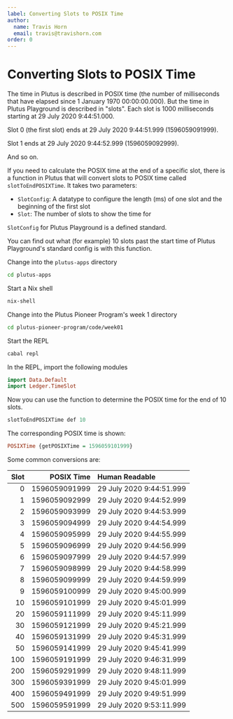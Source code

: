 ```yaml
---
label: Converting Slots to POSIX Time
author:
  name: Travis Horn
  email: travis@travishorn.com
order: 0
---
```


# Converting Slots to POSIX Time

The time in Plutus is described in POSIX time (the number of milliseconds that
have elapsed since 1 January 1970 00:00:00.000). But the time in Plutus
Playground is described in "slots". Each slot is 1000 milliseconds starting at
29 July 2020 9:44:51.000.

Slot 0 (the first slot) ends at 29 July 2020 9:44:51.999 (1596059091999).

Slot 1 ends at 29 July 2020 9:44:52.999 (1596059092999).

And so on.

If you need to calculate the POSIX time at the end of a specific slot, there is
a function in Plutus that will convert slots to POSIX time called
`slotToEndPOSIXTime`. It takes two parameters:

- `SlotConfig`: A datatype to configure the length (ms) of one slot and the
  beginning of the first slot
- `Slot`: The number of slots to show the time for

`SlotConfig` for Plutus Playground is a defined standard.

You can find out what (for example) 10 slots past the start time of Plutus
Playground's standard config is with this function.

Change into the `plutus-apps` directory

```bash
cd plutus-apps
```

Start a Nix shell

```bash
nix-shell
```

Change into the Plutus Pioneer Program's week 1 directory

```bash
cd plutus-pioneer-program/code/week01
```

Start the REPL

```bash
cabal repl
```

In the REPL, import the following modules

```haskell
import Data.Default
import Ledger.TimeSlot
```

Now you can use the function to determine the POSIX time for the end of 10
slots.

```haskell
slotToEndPOSIXTime def 10
```

The corresponding POSIX time is shown:

```haskell
POSIXTime {getPOSIXTime = 1596059101999}
```

Some common conversions are:

| Slot |    POSIX Time | Human Readable           |
|-----:|--------------:|:-------------------------|
|    0 | 1596059091999 | 29 July 2020 9:44:51.999 |
|    1 | 1596059092999 | 29 July 2020 9:44:52.999 |
|    2 | 1596059093999 | 29 July 2020 9:44:53.999 |
|    3 | 1596059094999 | 29 July 2020 9:44:54.999 |
|    4 | 1596059095999 | 29 July 2020 9:44:55.999 |
|    5 | 1596059096999 | 29 July 2020 9:44:56.999 |
|    6 | 1596059097999 | 29 July 2020 9:44:57.999 |
|    7 | 1596059098999 | 29 July 2020 9:44:58.999 |
|    8 | 1596059099999 | 29 July 2020 9:44:59.999 |
|    9 | 1596059100999 | 29 July 2020 9:45:00.999 |
|   10 | 1596059101999 | 29 July 2020 9:45:01.999 |
|   20 | 1596059111999 | 29 July 2020 9:45:11.999 |
|   30 | 1596059121999 | 29 July 2020 9:45:21.999 |
|   40 | 1596059131999 | 29 July 2020 9:45:31.999 |
|   50 | 1596059141999 | 29 July 2020 9:45:41.999 |
|  100 | 1596059191999 | 29 July 2020 9:46:31.999 |
|  200 | 1596059291999 | 29 July 2020 9:48:11.999 |
|  300 | 1596059391999 | 29 July 2020 9:45:01.999 |
|  400 | 1596059491999 | 29 July 2020 9:49:51.999 |
|  500 | 1596059591999 | 29 July 2020 9:53:11.999 |
